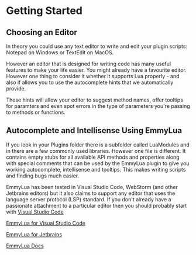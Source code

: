 # Getting Started

## Choosing an Editor

In theory you could use any text editor to write and edit your plugin scripts: Notepad on Windows or TextEdit on MacOS.

However an editor that is designed for writing code has many useful features to make your life easier. You might already have a favourite editor. However one thing to consider it whether it supports Lua properly - and also if allows you to use the autocomplete hints that we automatically provide.

These hints will allow your editor to suggest method names, offer tooltips for paramters and even spot errors in the type of parameters you're passing to methods or functions.

## Autocomplete and Intellisense Using EmmyLua&#x20;

If you look in your Plugins folder there is a subfolder called LuaModules and in there are a few commonly used libraries. However one file is different. It contains empty stubs for all available API methods and properties along with special comments that can be used by the EmmyLua plugin to give you working autocomplete, intellisense and tooltips. This makes writing scripts and finding bugs much easier.

EmmyLua has been tested in Visual Studio Code, WebStorm (and other Jetbrains editors) but it also claims to support any editor that uses the language server protocol (LSP) standard. If you don't already have a passionate attachment to a particular editor then you should probably start with [Visual Studio Code](https://code.visualstudio.com/)

[EmmyLua for Visual Studio Code](https://marketplace.visualstudio.com/items?itemName=tangzx.emmylua)

[EmmyLua for Jetbrains](https://plugins.jetbrains.com/plugin/9768-emmylua)

[EmmyLua Docs](https://emmylua.github.io/)
